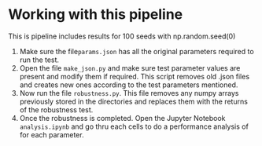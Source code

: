 # Working with this pipeline
This is pipeline includes results for 100 seeds with np.random.seed(0)
1. Make sure the file`params.json` has all the original parameters required to run the test.
2. Open the file `make_json.py` and make sure test parameter values are present and modify them if required. This script removes old .json files and creates new ones according to the test parameters mentioned.  
3. Now run the file `robustness.py`. This file removes any numpy arrays previously stored in the directories and replaces them with the returns of the robustness test.
4. Once the robustness is completed. Open the Jupyter Notebook `analysis.ipynb` and go thru each cells to do a performance analysis of for each parameter.  